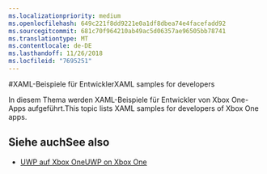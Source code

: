```yaml
---
ms.localizationpriority: medium
ms.openlocfilehash: 649c221f8dd9221e0a1df8dbea74e4facefadd92
ms.sourcegitcommit: 681c70f964210ab49ac5d06357ae96505bb78741
ms.translationtype: MT
ms.contentlocale: de-DE
ms.lasthandoff: 11/26/2018
ms.locfileid: "7695251"
---
```

#<a name="xaml-samples-for-developers"></a><span data-ttu-id="7abec-101">XAML-Beispiele für Entwickler</span><span class="sxs-lookup"><span data-stu-id="7abec-101">XAML samples for developers</span></span>

<span data-ttu-id="7abec-102">In diesem Thema werden XAML-Beispiele für Entwickler von Xbox One-Apps aufgeführt.</span><span class="sxs-lookup"><span data-stu-id="7abec-102">This topic lists XAML samples for developers of Xbox One apps.</span></span>

## <a name="see-also"></a><span data-ttu-id="7abec-103">Siehe auch</span><span class="sxs-lookup"><span data-stu-id="7abec-103">See also</span></span>
- [<span data-ttu-id="7abec-104">UWP auf Xbox One</span><span class="sxs-lookup"><span data-stu-id="7abec-104">UWP on Xbox One</span></span>](index.md)

